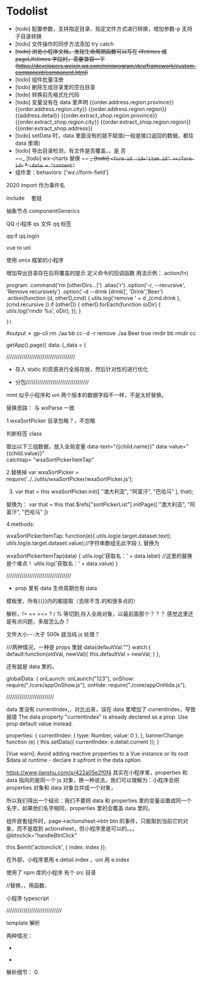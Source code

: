 # Todolist

-   [todo] 配置参数，支持指定目录、指定文件方式进行转换，增加参数-p 支持子目录转换
-   [todo] 文件操作的同步方法添加 try catch
-   ~~[todo] 浏览小程序文档，发现生命周期函数可以写在 lifetimes 或 pageLifetimes 字段时，需要兼容一下(https://developers.weixin.qq.com/miniprogram/dev/framework/custom-component/component.html)~~
-   [todo] 组件批量注册
-   [todo] 删除生成目录里的空白目录
-   [todo] 转换前先格式化代码
-   [todo] 变量没有在 data 里声明
    <text class="col-7">{{order.address.region.province}} {{order.address.region.city}} {{order.address.region.region}} {{address.detail}}</text>
    <text class="col-7">{{order.extract_shop.region.province}} {{order.extract_shop.region.city}} {{order.extract_shop.region.region}} {{order.extract_shop.address}}</text>
-   [todo] setData 时，data 里面没有的就不赋值(一般是接口返回的数据，都往 data 里填)
-   [todo] 导出目录检测，有文件是否覆盖，，是 否  
    ~~_ [todo] wx-charts 替换 ~~
    ~~_ [todo] `<form-id :id="item.id" ></form-id>`~~
    ~~\* `:data = "content"`~~
-   组件里：behaviors: ['wx://form-field']

2020
import 作为事件名

include 　套娃

抽象节点
componentGenerics

QQ 小程序
qs 文件 qq 标签

qq:if
qq.login

vue to uni

使用 omix 框架的小程序

增加导出目录存在后将覆盖的提示
定义命令的回调函数 用法示例：.action(fn)

program
.command('rm <dest> [otherDirs...]')
.alias('r')
.option('-r, --recursive', 'Remove recursively')
.option('-d --drink [drink]', 'Drink','Beer')
.action(function (d, otherD,cmd) {
utils.log('remove ' + d ,(cmd.drink ),(cmd.recursive ))
if (otherD) {
otherD.forEach(function (oDir) {
utils.log('rmdir %s', oDir);
});
}

    })

#output
✗ gp-cli rm ./aa bb cc -d -r
remove ./aa Beer true
rmdir bb
rmdir cc

getApp().page({
data: (\_data = {

////////////////////////////////////

-   存入 static 的资源进行全局存放，然后针对性的进行优化

-   分包/////////////////////////////////

mmt
似乎小程序和 uni 两个版本的数据字段不一样，不是太好替换。

替换思路：
与 wxParse 一致

1.wxaSortPicker 目录忽略？，不忽略

判断标签 class
<template name="wxaSortPickerItem">  
 <block wx:if='{{dataType == "object"}}'>
<block wx:for="{{item.textArray}}" wx:for-item="child" wx:key="">
<view class="wxaSortPickerItem" data-text="{{child.name}}" data-value="{{child.value}}"  catchtap= "wxaSortPickerItemTap">
{{child.name}}  
 </view>
</block>
</block>
</template>

取出以下三组数据，放入全局变量
data-text="{{child.name}}"
data-value="{{child.value}}"  
catchtap= "wxaSortPickerItemTap"

2.替换掉 var wxaSortPicker = require('../../utils/wxaSortPicker/wxaSortPicker.js');

3.  var that = this
    wxaSortPicker.init([
    "澳大利亚", "阿富汗", "巴哈马"
    ], that);

替换为：
var that = this
that.\$refs["sortPickerList"].initPage([
"澳大利亚", "阿富汗", "巴哈马"
])

4.methods:

wxaSortPickerItemTap: function(e){
utils.log(e.target.dataset.text);
utils.log(e.target.dataset.value);//字符串数组无此字段
},
替换为

wxaSortPickerItemTap(data) {
utils.log('获取名：' + data.label) //这里的替换是个难点！
utils.log('获取名：' + data.value)
}

//////////////////////////////////

-   prop 里有 data 生命周期也有 data

模板里，所有{{}}内的都提取（去除不含.的和很多点的）
<template is="stdInfo" wx:for="{{stdInfo}}" data="{{...stdInfo[index], ...{index: index, name: item.name} }}"></template>

解析，!= == === ? / % 等切割,存入全局对象，以最前面那个？？？ 感觉这里还是有点问题，多层怎么办？

<view class="i-divider i-class" :style="parse.getStyle(color,size,height)">

文件大小---大于 500k 就当纯 js 处理？

///两种情况，一种是 props 里就
data{defaultVal:""}
watch:{
default:function(oldVal, newVal){
this.defaultVal = newVal;
}
},

还有就是 data 里的，

globalData: {
onLaunch: onLaunch("123"),
onShow: require("./core/appOnShow.js"),
onHide: require("./core/appOnHide.js"),

/////////////////////////

data 里没有 currentIndex,，对比出来，误在 data 里增加了 currentIndex，导致报错
The data property "currentIndex" is already declared as a prop. Use prop default value instead.

properties: {
currentIndex: {
type: Number,
value: 0
},
},
bannerChange: function (e) {
this.setData({
currentIndex: e.detail.current
});
}

[Vue warn]: Avoid adding reactive properties to a Vue instance or its root \$data at runtime - declare it upfront in the data option.

https://www.jianshu.com/p/422a05e2f0f4
其实在小程序里，properties 和 data 指向的是同一个 js 对象，换一种说法，我们可以理解为：小程序会把 properties 对象和 data 对象合并成一个对象，

所以我们得出一个结论：我们不要把 data 和 properties 里的变量设置成同一个名字，如果他们名字相同，properties 里的会覆盖 data 里的。

组件嵌套组件时，page->actionsheet->btn
btn 的事件，只能取到当前它的对象，而不是取到 actionsheet，但小程序里是可以的。。。
@btnclick="handleBtnClick"

this.\$emit('actionclick', {
index: index
});

在外部，小程序里用 e.detail.index ，uni 用 e.index

使用了 npm 库的小程序 有个 src 目录

//替换，，用函数、

小程序 typescript

/////////////////////////////

template 解析

两种情况：

-   <template is="xxx"></template>
    <import src="../../resource/template/activityModule/activityModule.wxml" />
    <template is="activityModule" data="{{listName:list,ImgRoot:imgroot}}" ></template>

-   <template name="xxx"></template>

解析细节： 0.<template is="xxx"> 当作 include 标签处理 1.记录<template name="tabBar"> 2.并且需要记录{{listName:list,ImgRoot:imgroot}}，变量的重名信息，那么...data 直接不用处理了。 3.替换掉变量的重名
4.wxparse 分开处理

//不支持，is 不是静态的
<template is="{{ item.type }}" data="{{ item }}"/>

//这里都不需要特殊操作
<template is="bbgRuleDialog" data="{{...bbgRuleDialog}}" />
<template is="wxaSortPickerItem" data="{{item,dataType}}"/>
<template is="wxaSortPickerTemTags" data="{{wxaSortPickerData}}"/>
<template wx:if="{{setting.is_kefu==1}}" data="{{setting:setting}}" is="kefu_02"></template>
<template data="{{...authorizeItem}}" is="pop" />

<template is="diyform" data="{{diyform:order}}"></template>
<template  data="{{leftIndex:index+1,section3Title:item.title}}" is="section3TopDescription" />
<template is="head" data="{{title: 'action-sheet'}}" />
<template data="{{...item,className:'huadong',canIUse:canIUse}}" is="banner" />
<template data="{{...banginfo,className:'rule data-v-f893cda0',canIUse:canIUse}}" is="navigatorfuli" />
<template data="{{...kaipinglist,className:'ad-content',canIUse:canIUse}}" is="navigator" />
<template data="{{type:'detail',isEnd:false,time:[day,hour,minute,seconds],infos:infos}}" is="activity" />
<template data="{{type:isShowPH?'ph':'list',infos:item}}" is="activity" />
<template is="activityModule" data="{{listName:list,ImgRoot:imgroot}}"></template>
<template is="head" data="{{title: 'open/get/Setting'}}" />

item.type
...bbgRuleDialog

item,dataType

setting:setting

title: 'open/get/Setting'

diyform:order

listName:list,ImgRoot:imgroot

/\w+:._?,|\w+:._?\$/
type:isShowPH?'ph':'list',infos:item
type:isShowPH?'ph':'list',infos:item?1:2,index:111,ac:"ccc"

type:'detail',isEnd:false,time:[day,hour,minute,seconds],infos:infos

...kaipinglist,className:'ad-content',canIUse:canIUse

leftIndex:index+1,section3Title:item.title

...stdInfo[index], ...{index: index, name: item.name}

/\.\.\.\w._?,|\.\.\.\w._?$/
/\.\.\.{.*?}/  --> {$1}

////////////////////////////////////
第一步：
/\.\.\.{._?}/ --> {\$1} 2.
/\.\.\.\w._?,|\.\.\.\w.\*?\$/ -->解析

3.  /\w+:._?,|\w+:._?\$/ 拆分

三元表达式拆分？

/////////////////////////////////////////////////////////

wxSearch

template 样式文件带入---------------------

小程序自定义 tabbar

-   qq 小程序
-   include 套娃 测试

抛出一个语法错误
如果您想用 babel-code-frame 和一个消息抛出一个错误：

export default function({ types: t }) {
return {
visitor: {
StringLiteral(path) {
throw path.buildCodeFrameError("Error message here");
}
}
};
}
该错误看起来像：

file.js: Error message here
7 |
8 | let tips = [

> 9 | "Click on any AST node with a '+' to expand it",

     |   ^

10 |
11 | "Hovering over a node highlights the \
 12 | corresponding part in the source code",

VM2429:1 [Vue warn]: Avoid replacing instance root \$data. Use nested data properties instead.

export default {
data() {
return {
$data: {
        stickyFlag: false,
        scrollTop: 0,
        overPageNum: 1,
        loadOver: false,
        hasOverGoods: false,
        countDownMap: {},
        actEndMap: {},
        timer: {},
        scrollHeight: 1300,
        stickyTop: 0,
        hasCommingGoods: true
      },
    }
var that = this;
      that.$data = { ...that.\$data,
...{
overPageNum: 1,
loadOver: false,
hasOverGoods: false,
countDownMap: {},
actEndMap: {},
timer: {}
}
}

key \$data is reserved 提示：

$data 是vue的变量名。。。。
 that.$data.hasOverGoods = false;

---

直接 scope.rename????????
转换为 \$data --> dataBak

https://ask.dcloud.net.cn/article/37086

QQ 小程序
qs 文件 qq 标签

qq:if
qq.login

好像小程序转了 uniapp 之后 van-datetime-picker， van-area 这些都无法使用啊@No.3389 大佬
